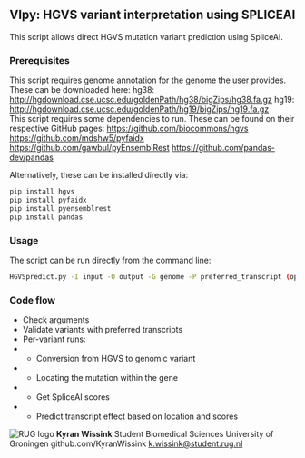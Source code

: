 ## VIpy: HGVS variant interpretation using SPLICEAI
This script allows direct HGVS mutation variant prediction using SpliceAI. 

### Prerequisites
This script requires genome annotation for the genome the user provides. These can be downloaded here:
hg38: http://hgdownload.cse.ucsc.edu/goldenPath/hg38/bigZips/hg38.fa.gz
hg19: http://hgdownload.cse.ucsc.edu/goldenPath/hg19/bigZips/hg19.fa.gz
<br>
This script requires some dependencies to run. These can be found on their respective GitHub pages:
https://github.com/biocommons/hgvs
https://github.com/mdshw5/pyfaidx
https://github.com/gawbul/pyEnsemblRest
https://github.com/pandas-dev/pandas

Alternatively, these can be installed directly via:
```sh
pip install hgvs
pip install pyfaidx
pip install pyensemblrest
pip install pandas
```

### Usage
The script can be run directly from the command line:
```sh
HGVSpredict.py -I input -O output -G genome -P preferred_transcript (optional)
```

### Code flow
* Check arguments
* Validate variants with preferred transcripts
* Per-variant runs:
* * Conversion from HGVS to genomic variant 
* * Locating the mutation within the gene
* * Get SpliceAI scores
* * Predict transcript effect based on location and scores

![RUG logo](https://www.rug.nl/about-ug/practical-matters/huisstijl/huisstijl-basiselementen/images/rugr_logonl_rood_rgb-web.png)
**Kyran Wissink**
Student Biomedical Sciences
University of Groningen
github.com/KyranWissink
k.wissink@student.rug.nl

